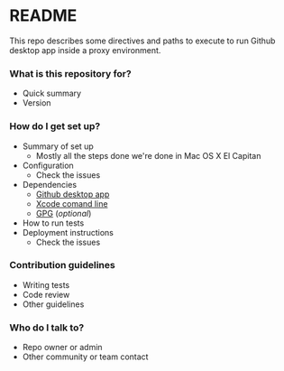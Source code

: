 # README #

This repo describes some directives and paths to execute to run Github desktop app inside a proxy environment.

### What is this repository for? ###

* Quick summary
* Version

### How do I get set up? ###

* Summary of set up
     * Mostly all the steps done we're done in Mac OS X El Capitan
* Configuration
     * Check the issues 
* Dependencies
     * [Github desktop app](https://desktop.github.com/)
   	 * [Xcode comand line](https://developer.apple.com/download/more/)
	 * [GPG](https://www.gnupg.org/download/) (_optional_)
* How to run tests
* Deployment instructions
     * Check the issues

### Contribution guidelines ###

* Writing tests
* Code review
* Other guidelines

### Who do I talk to? ###

* Repo owner or admin
* Other community or team contact